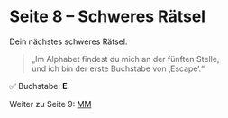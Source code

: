 
# Seite 8 – Schweres Rätsel

Dein nächstes schweres Rätsel:

> „Im Alphabet findest du mich an der fünften Stelle,  
> und ich bin der erste Buchstabe von ‚Escape‘.“

✅ Buchstabe: **E**

Weiter zu Seite 9: [MM](MM.md)
